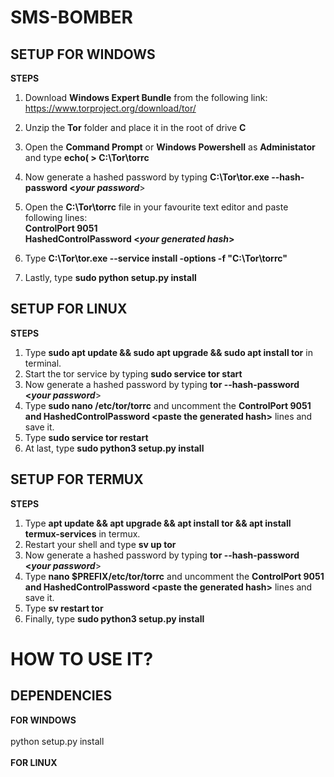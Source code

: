 # SMS-BOMBER

<h2>SETUP FOR WINDOWS</h2>

<b> STEPS</b></br>
1. Download <b>Windows Expert Bundle</b> from the following link:<br/>
https://www.torproject.org/download/tor/
2. Unzip the <b>Tor</b> folder and place it in the root of drive <b>C</b>
3. Open the <b>Command Prompt</b> or <b>Windows Powershell</b> as <b>Administator</b> and type <b>echo( > C:\Tor\torrc</b>
4. Now generate a hashed password by typing <b>C:\Tor\tor.exe --hash-password <<i>your password</i></b>>
5. Open the <b>C:\Tor\torrc</b> file in your favourite text editor and paste following lines:<br/> <b>ControlPort 9051</b><br/><b>HashedControlPassword <<i>your generated hash</i>></b>
  
6. Type <b>C:\Tor\tor.exe --service install -options -f "C:\Tor\torrc"</b>
7. Lastly, type <b>sudo python setup.py install</b>
<h2>SETUP FOR LINUX</h2>

<b> STEPS</b></br>
1. Type <b>sudo apt update && sudo apt upgrade && sudo apt install tor</b> in terminal.
2. Start the tor service by typing <b>sudo service tor start</b>
3. Now generate a hashed password by typing <b>tor --hash-password <<i>your password</i></b>>
4. Type <b>sudo nano /etc/tor/torrc</b> and uncomment the <b>ControlPort 9051 and HashedControlPassword <<span>paste the generated hash></span></b> lines and save it.
5. Type <b>sudo service tor restart</b>
6. At last, type <b>sudo python3 setup.py install</b>
<h2>SETUP FOR TERMUX</h2>

<b> STEPS</b></br>
1. Type <b>apt update && apt upgrade && apt install tor && apt install termux-services</b> in termux.
3. Restart your shell and type <b>sv up tor</b>
4. Now generate a hashed password by typing <b>tor --hash-password <<i>your password</i></b>>
5. Type <b>nano $PREFIX/etc/tor/torrc</b> and uncomment the <b>ControlPort 9051 and HashedControlPassword <<span>paste the generated hash></span></b> lines and save it.
6. Type <b>sv restart tor</b>
7. Finally, type <b>sudo python3 setup.py install</b>

# HOW TO USE IT?
<h2>DEPENDENCIES</h2>
<b>FOR WINDOWS</b><br/><br/>
python setup.py install<br/><br/>
<b>FOR LINUX</b><br/><br/>


